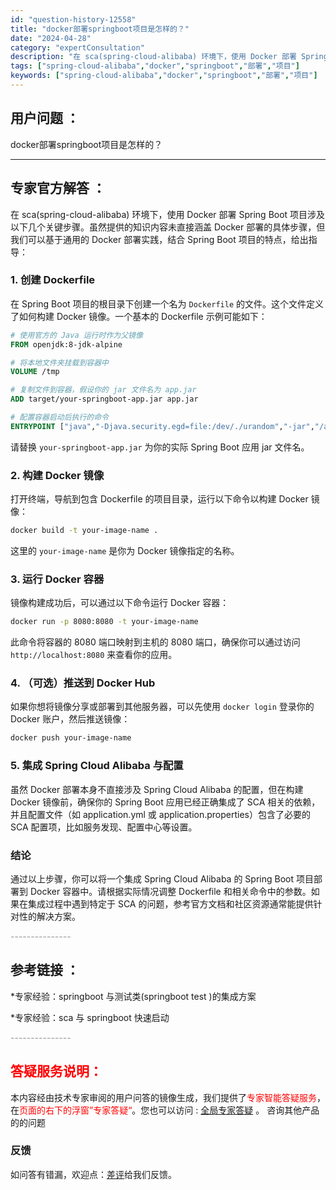 ```yaml
---
id: "question-history-12558"
title: "docker部署springboot项目是怎样的？"
date: "2024-04-28"
category: "expertConsultation"
description: "在 sca(spring-cloud-alibaba) 环境下，使用 Docker 部署 Spring Boot 项目涉及以下几个关键步骤。虽然提供的知识内容未直接涵盖 Docker 部署的具体步骤，但我们可以基于通用的 Docker 部署实践，结合 Spring Boot 项目的特点，给出指导：#"
tags: ["spring-cloud-alibaba","docker","springboot","部署","项目"]
keywords: ["spring-cloud-alibaba","docker","springboot","部署","项目"]
---
```


## 用户问题 ： 
 docker部署springboot项目是怎样的？  

---------------
## 专家官方解答 ：

在 sca(spring-cloud-alibaba) 环境下，使用 Docker 部署 Spring Boot 项目涉及以下几个关键步骤。虽然提供的知识内容未直接涵盖 Docker 部署的具体步骤，但我们可以基于通用的 Docker 部署实践，结合 Spring Boot 项目的特点，给出指导：

### 1. 创建 Dockerfile

在 Spring Boot 项目的根目录下创建一个名为 `Dockerfile` 的文件。这个文件定义了如何构建 Docker 镜像。一个基本的 Dockerfile 示例可能如下：

```Dockerfile
# 使用官方的 Java 运行时作为父镜像
FROM openjdk:8-jdk-alpine

# 将本地文件夹挂载到容器中
VOLUME /tmp

# 复制文件到容器，假设你的 jar 文件名为 app.jar
ADD target/your-springboot-app.jar app.jar

# 配置容器启动后执行的命令
ENTRYPOINT ["java","-Djava.security.egd=file:/dev/./urandom","-jar","/app.jar"]
```

请替换 `your-springboot-app.jar` 为你的实际 Spring Boot 应用 jar 文件名。

### 2. 构建 Docker 镜像

打开终端，导航到包含 Dockerfile 的项目目录，运行以下命令以构建 Docker 镜像：

```bash
docker build -t your-image-name .
```

这里的 `your-image-name` 是你为 Docker 镜像指定的名称。

### 3. 运行 Docker 容器

镜像构建成功后，可以通过以下命令运行 Docker 容器：

```bash
docker run -p 8080:8080 -t your-image-name
```

此命令将容器的 8080 端口映射到主机的 8080 端口，确保你可以通过访问 `http://localhost:8080` 来查看你的应用。

### 4. （可选）推送到 Docker Hub

如果你想将镜像分享或部署到其他服务器，可以先使用 `docker login` 登录你的 Docker 账户，然后推送镜像：

```bash
docker push your-image-name
```

### 5. 集成 Spring Cloud Alibaba 与配置

虽然 Docker 部署本身不直接涉及 Spring Cloud Alibaba 的配置，但在构建 Docker 镜像前，确保你的 Spring Boot 应用已经正确集成了 SCA 相关的依赖，并且配置文件（如 application.yml 或 application.properties）包含了必要的 SCA 配置项，比如服务发现、配置中心等设置。

### 结论

通过以上步骤，你可以将一个集成 Spring Cloud Alibaba 的 Spring Boot 项目部署到 Docker 容器中。请根据实际情况调整 Dockerfile 和相关命令中的参数。如果在集成过程中遇到特定于 SCA 的问题，参考官方文档和社区资源通常能提供针对性的解决方案。


<font color="#949494">---------------</font> 


## 参考链接 ：

*专家经验：springboot 与测试类(springboot test )的集成方案 
 
 *专家经验：sca 与 springboot 快速启动 


 <font color="#949494">---------------</font> 
 


## <font color="#FF0000">答疑服务说明：</font> 

本内容经由技术专家审阅的用户问答的镜像生成，我们提供了<font color="#FF0000">专家智能答疑服务</font>，在<font color="#FF0000">页面的右下的浮窗”专家答疑“</font>。您也可以访问 : [全局专家答疑](https://answer.opensource.alibaba.com/docs/intro) 。 咨询其他产品的的问题

### 反馈
如问答有错漏，欢迎点：[差评](https://ai.nacos.io/user/feedbackByEnhancerGradePOJOID?enhancerGradePOJOId=12651)给我们反馈。
